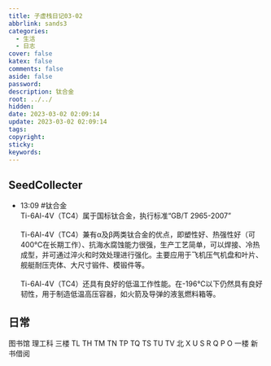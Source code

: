 ```yaml
---
title: 子虚栈日记03-02
abbrlink: sands3
categories:
  - 生活
  - 日志
cover: false
katex: false
comments: false
aside: false
password:
description: 钛合金
root: ../../
hidden:
date: 2023-03-02 02:09:14
update: 2023-03-02 02:09:14
tags:
copyright:
sticky:
keywords:
---
```


## SeedCollecter
- 13:09 #钛合金 <br>Ti-6Al-4V（TC4）属于国标钛合金，执行标准“GB/T 2965-2007”<br><br>Ti-6Al-4V（TC4）兼有α及β两类钛合金的优点，即塑性好、热强性好（可400℃在长期工作）、抗海水腐蚀能力很强，生产工艺简单，可以焊接、冷热成型，并可通过淬火和时效处理进行强化。主要应用于飞机压气机盘和叶片、舰艇耐压壳体、大尺寸锻件、模锻件等。<br><br>Ti-6Al-4V（TC4）还具有良好的低温工作性能。在-196℃以下仍然具有良好韧性，用于制造低温高压容器，如火箭及导弹的液氢燃料箱等。 


## 日常
图书馆
理工科 三楼 TL TH TM TN TP TQ TS TU TV
北 X U S R Q P O
一楼 新书借阅